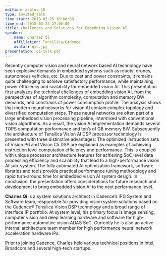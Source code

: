 ```yaml
---
edition: asplos-18
type: invited_talk
time_start: 2018-03-25 16:00:00
time_end: 2018-03-25 17:00:00
title: Challenges and Solutions for Embedding Vision AI
speaker:
    name: Charles Qi
    affiliation: Tensilica/Cadence
    avatar: qic.jpg
presentation: qi-talk.pdf
---
```

Recently computer vision and neural network based AI technology have seen explosive demands in embedded systems such as robots, drones, autonomous vehicles, etc. Due to cost and power constraints, it remains quite challenging to achieve satisfactory performance, while maintaining power efficiency and scalability for embedded vision AI. This presentation first analyzes the technical challenges of embedding vision AI, from the perspectives of algorithm complexity, computation and memory BW demands, and constrains of power consumption profile. The analysis shows that modern neural networks for vision AI contain complex topology and diversified computation steps. These neural networks are often part of a large embedded vision processing pipeline, intermixed with conventional vision algorithms. As a result, the vision AI implementation demands several TOPS computation performance and ten’s of GB memory BW. Subsequently the architecture of Tensilica Vision AI DSP processor technology is presented with three distinctive advantages: The optimized instruction sets of Vision P6 and Vision C5 DSP are explained as examples of achieving instruction level computation efficiency and performance. This is coupled with unique processor architecture features for achieving SoC level data processing efficiency and scalability that lead to a high-performance vision AI sub-system. The fully automated AI optimization framework, software libraries and tools provide practical performance tuning methodology and rapid turn-around time for embedded vision AI system design. In conclusion, the presentation offers considerations for future research and development to bring embedded vision AI to the next performance level.

**Charles Qi** is a system solutions architect in Cadence’s IPG System and Software team, responsible for providing vision system solutions based on the Cadence® Tensilica Vision DSP technology and a broad range of interface IP portfolio. At system level, his primary focus is image sensing, computer vision and deep learning hardware and software for high-performance automotive vision ADAS SoC. Currently he is also an active internal architecture team member for high performance neural network acceleration hardware IPs.

Prior to joining Cadence, Charles held various technical positions in Intel, Broadcom and several high-tech startups.
